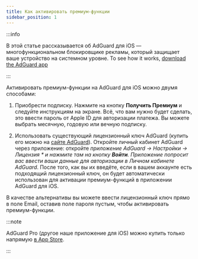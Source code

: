 ```yaml
---
title: Как активировать премиум-функции
sidebar_position: 1
---
```


:::info

В этой статье рассказывается об AdGuard для iOS — многофункциональном блокировщике рекламы, который защищает ваше устройство на системном уровне. To see how it works, [download the AdGuard app](https://agrd.io/download-kb-adblock)

:::

Активировать премиум-функции на AdGuard для iOS можно двумя способами:

1. Приобрести подписку. Нажмите на кнопку **Получить Премиум** и следуйте инструкциям на экране. Всё, что вам нужно будет сделать, это ввести пароль от Apple ID для авторизации платежа. Вы можете выбрать месячную, годовую или вечную подписку.

2. Использовать существующий лицензионный ключ AdGuard (купить его можно на [сайте AdGuard](https://adguard.com/license.html)). Откройте личный кабинет AdGuard через приложение: откройте *приложение AdGuard → Настройки → Лицензия * и нажмите там на кнопку **Войти**. Приложение попросит вас ввести ваши данные для авторизации в Личном кабинете AdGuard*. После того, как вы их введёте, если в вашем аккаунте есть подходящий лицензионный ключ, он будет автоматически использован для активации премиум-функций в приложении AdGuard для iOS.

В качестве альтернативы вы можете ввести лицензионный ключ прямо в поле Email, оставив поле пароля пустым, чтобы активировать премиум-функции.

:::note

AdGuard Pro (другое наше приложение для iOS) можно купить только напрямую [в App Store](https://apps.apple.com/app/adguard-pro-adblock-privacy/id1126386264).

:::
